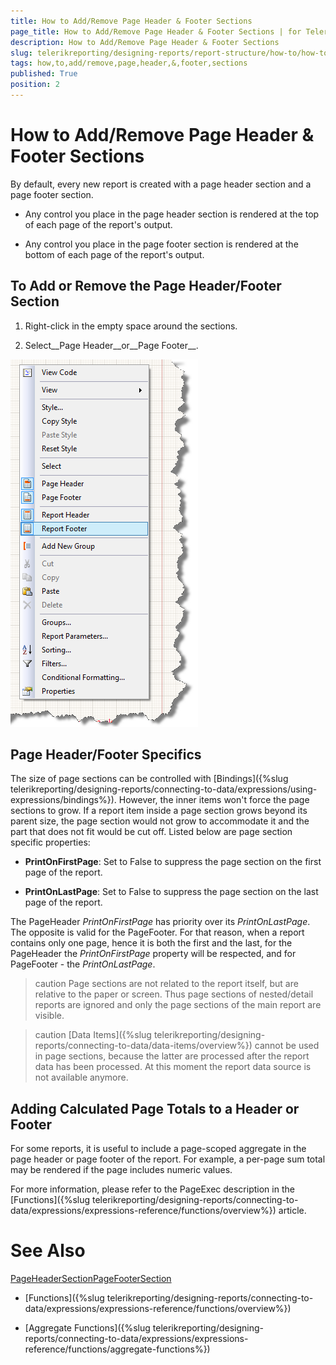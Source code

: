 ```yaml
---
title: How to Add/Remove Page Header & Footer Sections
page_title: How to Add/Remove Page Header & Footer Sections | for Telerik Reporting Documentation
description: How to Add/Remove Page Header & Footer Sections
slug: telerikreporting/designing-reports/report-structure/how-to/how-to-add/remove-page-header-&-footer-sections
tags: how,to,add/remove,page,header,&,footer,sections
published: True
position: 2
---
```


# How to Add/Remove Page Header & Footer Sections



By default, every new report is created with a page header section and a page footer section.

* Any control you place in the page header section is rendered at the top of each page of the report's output.

* Any control you place in the page footer section is rendered at the bottom of each page of the report's output.

## To Add or Remove the Page Header/Footer Section

1. Right-click in the empty space around the sections.

1. Select__Page Header__or__Page Footer__.

  

  ![](images/ReportDesign001.png)

## Page Header/Footer Specifics

The size of page sections can be controlled with [Bindings]({%slug telerikreporting/designing-reports/connecting-to-data/expressions/using-expressions/bindings%}). However, the inner items won't force the page sections            to grow. If a report item inside a page section grows beyond its parent size, the page section would not grow to accommodate it and the part that does not fit would be cut off.           Listed below are page section specific properties:         

* __PrintOnFirstPage__: Set to False to suppress the page section on the first page of the report.

* __PrintOnLastPage__: Set to False to suppress the page section on the last page of the report.

The PageHeader *PrintOnFirstPage* has priority over its *PrintOnLastPage*. The opposite is valid for the PageFooter.           For that reason, when a report contains only one page, hence it is both the first and the last, for the PageHeader the *PrintOnFirstPage* property           will be respected, and for PageFooter - the *PrintOnLastPage*.         

>caution Page sections are not related to the report itself, but are relative to the paper or             screen. Thus page sections of nested/detail reports are ignored and only the page sections of the main report             are visible.           


>caution [Data Items]({%slug telerikreporting/designing-reports/connecting-to-data/data-items/overview%}) cannot be used in page sections, because the latter are processed             after the report data has been processed. At this moment the report data source is not available anymore.           


## Adding Calculated Page Totals to a Header or Footer

For some reports, it is useful to include a page-scoped aggregate in the page header or page footer of the report.           For example, a per-page sum total may be rendered if the page includes numeric values.         

For more information, please refer to the PageExec description in the [Functions]({%slug telerikreporting/designing-reports/connecting-to-data/expressions/expressions-reference/functions/overview%}) article.         

# See Also
[PageHeaderSection](/reporting/api/Telerik.Reporting.PageHeaderSection)[PageFooterSection](/reporting/api/Telerik.Reporting.PageFooterSection)

 * [Functions]({%slug telerikreporting/designing-reports/connecting-to-data/expressions/expressions-reference/functions/overview%})

 * [Aggregate Functions]({%slug telerikreporting/designing-reports/connecting-to-data/expressions/expressions-reference/functions/aggregate-functions%})
